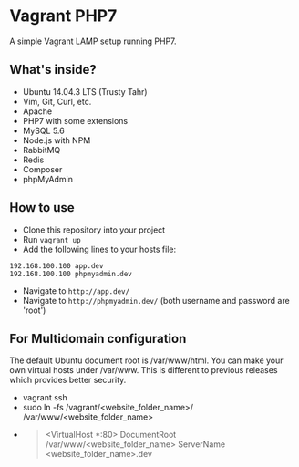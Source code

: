 # Vagrant PHP7 

A simple Vagrant LAMP setup running PHP7.

## What's inside?

- Ubuntu 14.04.3 LTS (Trusty Tahr)
- Vim, Git, Curl, etc.
- Apache
- PHP7 with some extensions
- MySQL 5.6
- Node.js with NPM
- RabbitMQ
- Redis
- Composer
- phpMyAdmin

## How to use

- Clone this repository into your project
- Run ``vagrant up``
- Add the following lines to your hosts file:
```
192.168.100.100 app.dev
192.168.100.100 phpmyadmin.dev
```
- Navigate to ```http://app.dev/``` 
- Navigate to ```http://phpmyadmin.dev/``` (both username and password are 'root')

## For Multidomain configuration
The default Ubuntu document root is /var/www/html. You can make your own virtual hosts under /var/www. This is different to previous releases which provides better security.
- vagrant ssh
- sudo ln -fs /vagrant/<website_folder_name>/ /var/www/<website_folder_name>
- > <VirtualHost *:80>
  > DocumentRoot /var/www/<website_folder_name>
  > ServerName <website_folder_name>.dev
  > </VirtualHost>
